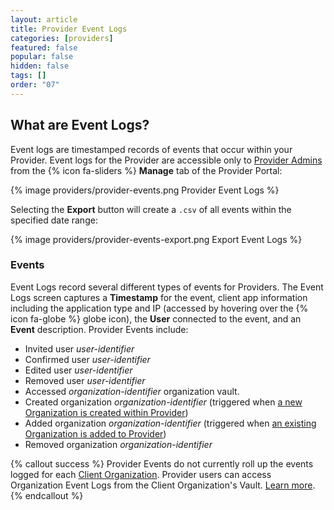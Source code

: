 ```yaml
---
layout: article
title: Provider Event Logs
categories: [providers]
featured: false
popular: false
hidden: false
tags: []
order: "07"
---
```


## What are Event Logs?

Event logs are timestamped records of events that occur within your Provider. Event logs for the Provider are accessible only to [Provider Admins]({{site.baseurl}}/article/provider-users/) from the {% icon fa-sliders %} **Manage** tab of the Provider Portal:

{% image providers/provider-events.png Provider Event Logs %}

Selecting the **Export** button will create a `.csv` of all events within the specified date range:

{% image providers/provider-events-export.png Export Event Logs %}

### Events

Event Logs record several different types of events for Providers. The Event Logs screen captures a **Timestamp** for the event, client app information including the application type and IP (accessed by hovering over the {% icon fa-globe %} globe icon), the **User** connected to the event, and an **Event** description. Provider Events include:

- Invited user *user-identifier*
- Confirmed user *user-identifier*
- Edited user *user-identifier*
- Removed user *user-identifier*
- Accessed *organization-identifier* organization vault.
- Created organization *organization-identifier* (triggered when [a new Organization is created within Provider]({{site.baseurl}}/article/client-org-setup/#create-a-client-organization))
- Added organization *organization-identifier* (triggered when [an existing Organization is added to Provider]({{site.baseurl}}/article/providers-faqs/#q-can-i-add-an-existing-organizations-to-my-provider))
- Removed organization *organization-identifier*

{% callout success %}
Provider Events do not currently roll up the events logged for each [Client Organization]({{site.baseurl}}/article/providers/#client-organizations). Provider users can access Organization Event Logs from the Client Organization's Vault. [Learn more]({{site.baseurl}}/article/event-logs/).
{% endcallout %}
